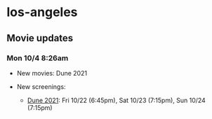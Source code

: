 # los-angeles

## Movie updates

### Mon 10/4 8:26am

- New movies: Dune 2021

- New screenings:
  - [Dune 2021](https://drafthouse.com/los-angeles/show/dune-2021): Fri 10/22 (6:45pm), Sat 10/23 (7:15pm), Sun 10/24 (7:15pm)
